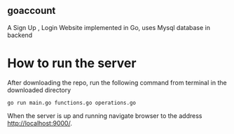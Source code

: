 ## goaccount

A Sign Up , Login Website implemented in Go, uses Mysql database in backend

# How to run the server

After downloading the repo, run the following command from terminal in the downloaded directory

```
go run main.go functions.go operations.go
```

When the server is up and running navigate browser to the address [http://localhost:9000/](http://localhost:9000/).